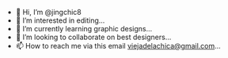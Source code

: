 - 👋 Hi, I’m @jingchic8
- 👀 I’m interested in editing...
- 🌱 I’m currently learning graphic designs...
- 💞️ I’m looking to collaborate on best designers...
- 📫 How to reach me via this email viejadelachica@gmail.com...

<!---
jingchic8/jingchic8 is a ✨ special ✨ repository because its `README.md` (this file) appears on your GitHub profile.
You can click the Preview link to take a look at your changes.
--->

